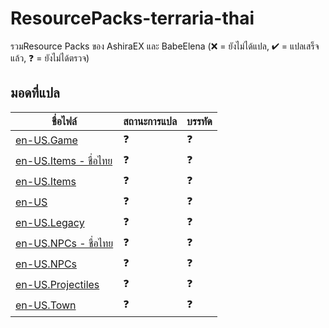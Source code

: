 # ResourcePacks-terraria-thai
รวมResource Packs ของ AshiraEX และ BabeElena
(❌ = ยังไม่ได้แปล, ✔ = แปลเสร็จแล้ว, ❓ = ยังไม่ได้ตรวจ)

## มอดที่แปล
 ชื่อไฟล์                           | สถานะการแปล                                                 | บรรทัด  
--------------------------------- | :------------------------------------------------------------- | :-------------------------------------------------------------
 [en-US.Game](Content/Localization/en-US.Game.json) | ❓ | ❓
 [en-US.Items - ชื่อไทย](Content/Localization/en-US.Items%20-%20ชื่อไทย.json) | ❓ | ❓
 [en-US.Items](Content/Localization/en-US.Items.json) | ❓ | ❓
 [en-US](Content/Localization/en-US.json) | ❓ | ❓
 [en-US.Legacy](Content/Localization/en-US.Legacy.json) | ❓ | ❓
 [en-US.NPCs - ชื่อไทย](Content/Localization/en-US.NPCs%20-%20ชื่อไทย.json) | ❓ | ❓
 [en-US.NPCs](Content/Localization/en-US.NPCs.json) | ❓ | ❓
 [en-US.Projectiles](Content/Localization/en-US.Projectiles.json) | ❓ | ❓
 [en-US.Town](Content/Localization/en-US.Town.json) | ❓ | ❓
